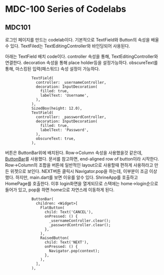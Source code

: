 # MDC-100 Series of Codelabs

## MDC101
로그인 페이지를 만드는 codelab이다.
기본적으로 TextField와 Button의 속성을 배울수 있다.
TextFiled는 TextEditingController와 바인딩되어 사용된다.

아래는 TextField 배치 code이다.
controller 속성을 통해, TextEditingController와 연결한다.
decoration 속성을 통해 place holder등을 설정가능하다.
obscureText를 통해, 마스킹된 입력(패스워드) 속성 설정이 가능하다.
```
            TextField(
              controller: _usernameController,
              decoration: InputDecoration(
                filled: true,
                labelText: 'Username',
              ),
            ),
            SizedBox(height: 12.0),
            TextField(
              controller: _passwordController,
              decoration: InputDecoration(
                filled: true,
                labelText: 'Password',
              ),
              obscureText: true,
            ),
```

버튼은 ButtonBar위에 배치된다.
Row->Column 속성을 사용했을것 같은데, [ButtonBar](https://api.flutter.dev/flutter/material/ButtonBar-class.html)를 사용했다.
문서를 참고하면, end-aligned row of button이라 시작한다.
Row->Column의 조합을 버튼에 일반적인 layout으로 사용할때 편하게 사용하라고 만든 위젯으로 보인다.
NEXT버튼 클릭시 Navigator.pop을 하는데, 이부분이 조금 이상했다.
하지만, main.dart를 보면 이유를 알수 있다.
ShrineApp를 호출하고 HomePage를 호출한다. 이후 login화면을 열게되므로 스택에는 home->login순으로 들어가 있고, pop을 하면 home으로 자연스레 이동하게 된다.
```
            ButtonBar(
              children: <Widget>[
                FlatButton(
                  child: Text('CANCEL'),
                  onPressed: () {
                    _usernameController.clear();
                    _passwordController.clear();
                  },
                ),
                RaisedButton(
                  child: Text('NEXT'),
                  onPressed: () {
                    Navigator.pop(context);
                  },
                ),
              ],
            ),
```